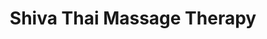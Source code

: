---
title: "Shiva Thai Massage Therapy"
url: /wonthaggi/shiva-thai-massage-therapy/
shop: massage
---